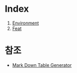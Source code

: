 # Index

1. [Environment](static/docs/readme/environment/Environment.md)
2. [Feat](static/docs/readme/feats/FeatIndex.md)

# 참조
* [Mark Down Table Generator](https://www.tablesgenerator.com/markdown_tables)